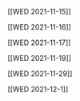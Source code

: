 [[WED 2021-11-15]]

[[WED 2021-11-16]]

[[WED 2021-11-17]]

[[WED 2021-11-19]]

[[WED 2021-11-29]]

[[WED 2021-12-1]]